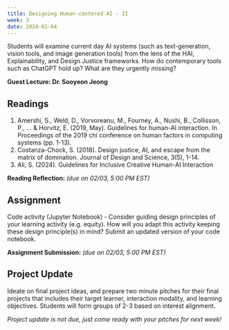```yaml
---
title: Designing Human-centered AI - II 
week: 3
date: 2024-02-04
---
```


Students will examine current day AI systems (such as text-generation, vision tools, and image generation tools) from the lens of the HAI, Explainability, and Design Justice frameworks. How do contemporary tools such as ChatGPT hold up? What are they urgently missing? 

**Guest Lecture: Dr. Sooyeon Jeong**

## Readings
1. Amershi, S., Weld, D., Vorvoreanu, M., Fourney, A., Nushi, B., Collisson, P., ... & Horvitz, E. (2019, May). Guidelines for human-AI interaction. In Proceedings of the 2019 chi conference on human factors in computing systems (pp. 1-13).
1. Costanza-Chock, S. (2018). Design justice, AI, and escape from the matrix of domination. Journal of Design and Science, 3(5), 1-14.
1. Ali, S. (2024). Guidelines for Inclusive Creative Human-AI Interaction 


**Reading Reflection: []()** *(due on 02/03, 5:00 PM EST)*

## Assignment
Code activity (Jupyter Notebook) - Consider guiding design principles of your learning activity (e.g. equity). How will you adapt this activity keeping these design principle(s) in mind? Submit an updated version of your code notebook. 

**Assignment Submission: []()** *(due on 02/03, 5:00 PM EST)*

## Project Update
Ideate on final project ideas, and prepare two minute pitches for their final projects that includes their target learner, interaction modality, and learning objectives. Students will form groups of 2-3 based on interest alignment. 

*Project update is not due, just come ready with your pitches for next week!*  

